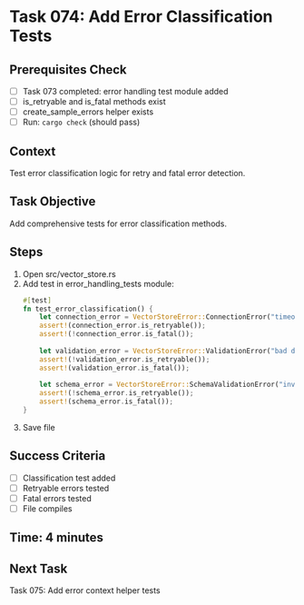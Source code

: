 # Task 074: Add Error Classification Tests

## Prerequisites Check
- [ ] Task 073 completed: error handling test module added
- [ ] is_retryable and is_fatal methods exist
- [ ] create_sample_errors helper exists
- [ ] Run: `cargo check` (should pass)

## Context
Test error classification logic for retry and fatal error detection.

## Task Objective
Add comprehensive tests for error classification methods.

## Steps
1. Open src/vector_store.rs
2. Add test in error_handling_tests module:
   ```rust
   #[test]
   fn test_error_classification() {
       let connection_error = VectorStoreError::ConnectionError("timeout".into());
       assert!(connection_error.is_retryable());
       assert!(!connection_error.is_fatal());
       
       let validation_error = VectorStoreError::ValidationError("bad data".into());
       assert!(!validation_error.is_retryable());
       assert!(validation_error.is_fatal());
       
       let schema_error = VectorStoreError::SchemaValidationError("invalid".into());
       assert!(!schema_error.is_retryable());
       assert!(schema_error.is_fatal());
   }
   ```
3. Save file

## Success Criteria
- [ ] Classification test added
- [ ] Retryable errors tested
- [ ] Fatal errors tested
- [ ] File compiles

## Time: 4 minutes

## Next Task
Task 075: Add error context helper tests